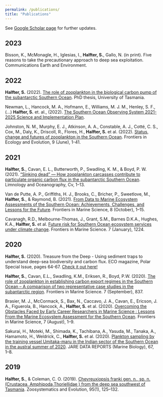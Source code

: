 ```yaml
---
permalink: /publications/
title: "Publications"
---
```


See [Google Scholar page](https://scholar.google.com/citations?user=STbyB6EAAAAJ&hl=en) for further updates. 

## 2023
Bisson, K., McMonagle, H., Iglesias, I., **Halfter, S.**, Gallo, N. (in print). Five reasons to take the precautionary approach to deep sea exploitation. Communications Earth and Environment.

## 2022

**Halfter, S.** (2022). [The role of zooplankton in the biological carbon pump of the subantarctic Southern Ocean](https://eprints.utas.edu.au/47565/). PhD thesis, University of Tasmania. 

Newman, L., Hancock, M. A., Hofmann, E., Williams, M. J. M., Henley, S. F.,(...) **Halfter, S.** et. al., (2022). [The Southern Ocean Observing System 2021-2025 Science and Implementation Plan](https://doi.org/10.5281/zenodo.6324359).

Johnston, N. M., Murphy, E. J., Atkinson, A. A., Constable, A. J., Cotté, C. S., Cox, M., Daly, K., Driscoll, R., Flores, H., **Halfter, S.** et al. (2022). [Status, change and futures of zooplankton in the Southern Ocean](https://doi.org/10.3389/fevo.2021.624692). Frontiers in Ecology and Evolution, 9 (June), 1-41. 

## 2021
**Halfter, S.**, Cavan, E. L., Butterworth, P., Swadling, K. M., & Boyd, P. W. (2021). [“Sinking dead” — How zooplankton carcasses contribute to particulate organic carbon flux in the subantarctic Southern Ocean](https://doi.org/10.1002/lno.11971). Limnology and Oceanography, Cv, 1–13. 

Van de Putte, A. P., Griffiths, H. J., Brooks, C., Bricher, P., Sweetlove, M., **Halfter, S.**, & Raymond, B. (2021). [From Data to Marine Ecosystem Assessments of the Southern Ocean: Achievements, Challenges, and Lessons for the Future](https://doi.org/10.3389/fmars.2021.637063). Frontiers in Marine Science, 8 (October), 1–15. 

Cavanagh, R.D., Melbourne-Thomas, J., Grant, S.M., Barnes D.K.A., Hughes, K.A., **Halfter, S.** et al. [Future risk for Southern Ocean ecosystem services under climate change](https://doi.org/10.3389/fmars.2020.615214). Frontiers in Marine Science. 7 (January), 1224.  

## 2020
**Halfter, S.** (2020). Treasure from the Deep - Using sediment traps to understand deep-sea biodiversity and carbon flux. ECO magazine, Polar Special Issue, pages 64-67. [Check it out here!](http://digital.ecomagazine.com/publication/?i=674747&ver=html5&p=64) 

**Halfter, S.**, Cavan, E.L., Swadling, K.M., Eriksen, R., Boyd, P.W. (2020). [The role of zooplankton in establishing carbon export regimes in the Southern Ocean – A comparison of two representative case studies in the subantarctic region](https://doi.org/10.3389/fmars.2020.567917). Frontiers in Marine Science. 7 (September), 837. 

Brasier, M. J., McCormack, S., Bax, N., Caccavo, J. A., Cavan, E., Ericson, J. A., Figuerola, B., Hancock, A., **Halfter, S.** et al. (2020). [Overcoming the Obstacles Faced by Early Career Researchers in Marine Science : Lessons From the Marine Ecosystem Assessment for the Southern Ocean](https://doi.org/10.3389/fmars.2020.00692). Frontiers in Marine Science, 7 (August), 1–9. 

Sakurai, H., Moteki, M., Shimada, K., Tachibana, A., Yasuda, M., Tanaka, A., Hamamoto, H., Weldrick, C., **Halfter, S.** et al. (2020). [Plankton sampling by the training vessel Umitaka-maru in the Indian sector of the Southern Ocean in the austral summer of 2020](https://www.researchgate.net/publication/343442106_Plankton_sampling_by_the_training_vessel_Umitaka-maru_in_the_Indian_sector_of_the_Southern_Ocean_in_the_austral_summer_of_2020). JARE DATA REPORTS (Marine Biology), 67, 1–8. 

## 2019

**Halfter, S.**, & Coleman, C. O. (2019). [Chevreuxiopsis franki gen. n., sp. n. (Crustacea, Amphipoda,Thoriellidae ) from the deep sea southwest of Tasmania](https://doi.org/10.3897/zse.95.32548). Zoosystematics and Evolution, 95(1), 125–132. 
